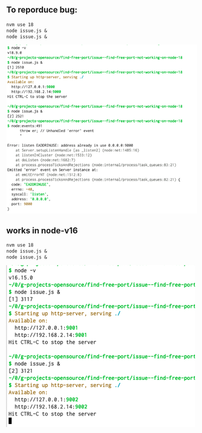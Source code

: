 ## To reporduce bug:

```
nvm use 18
node issue.js &
node issue.js & 
```

![](./node-18.png)

## works in node-v16

```
nvm use 18
node issue.js &
node issue.js & 
```
![](./node-16.png)
